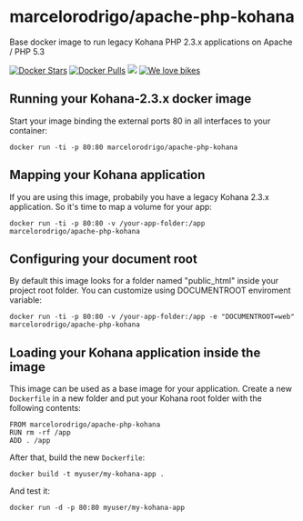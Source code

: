 marcelorodrigo/apache-php-kohana
================================

Base docker image to run legacy Kohana PHP 2.3.x applications on Apache / PHP 5.3

[![Docker Stars](https://img.shields.io/docker/stars/marcelorodrigo/apache-php-kohana.svg?maxAge=2592000)]()
[![Docker Pulls](https://img.shields.io/docker/pulls/marcelorodrigo/apache-php-kohana.svg?maxAge=2592000)]()
[![](https://images.microbadger.com/badges/image/marcelorodrigo/apache-php-kohana.svg)](http://microbadger.com/images/marcelorodrigo/apache-php-kohana)
[![We love bikes](https://img.shields.io/badge/we%20love-bikes-orange.svg)]()


Running your Kohana-2.3.x docker image
--------------------------------------

Start your image binding the external ports 80 in all interfaces to your container:

    docker run -ti -p 80:80 marcelorodrigo/apache-php-kohana


Mapping your Kohana application
-------------------------------

If you are using this image, probabily you have a legacy Kohana 2.3.x application.
So it's time to map a volume for your app:

    docker run -ti -p 80:80 -v /your-app-folder:/app marcelorodrigo/apache-php-kohana


Configuring your document root
------------------------------

By default this image looks for a folder named "public_html" inside your project root folder.
You can customize using DOCUMENTROOT enviroment variable:

    docker run -ti -p 80:80 -v /your-app-folder:/app -e "DOCUMENTROOT=web" marcelorodrigo/apache-php-kohana

Loading your Kohana application inside the image
-----------------------------------------------

This image can be used as a base image for your application.
Create a new `Dockerfile` in a new folder and put your Kohana root folder with the following contents:

    FROM marcelorodrigo/apache-php-kohana
    RUN rm -rf /app
    ADD . /app

After that, build the new `Dockerfile`:

    docker build -t myuser/my-kohana-app .

And test it:

    docker run -d -p 80:80 myuser/my-kohana-app
